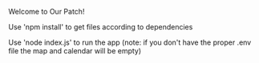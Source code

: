 Welcome to Our Patch!

Use 'npm install' to get files according to dependencies

Use 'node index.js' to run the app (note: if you don't have the proper .env file the map and calendar will be empty)
